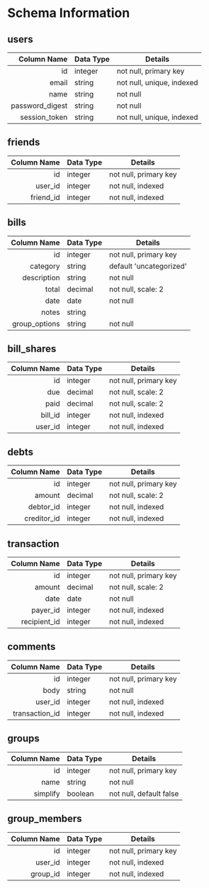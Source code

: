# Schema Information

## users
| Column Name     | Data Type | Details                   |
|----------------:|-----------|---------------------------|
| id              | integer   | not null, primary key     |
| email           | string    | not null, unique, indexed |
| name            | string    | not null                  |
| password_digest | string    | not null                  |
| session_token   | string    | not null, unique, indexed |

## friends
| Column Name | Data Type | Details               |
|------------:|-----------|-----------------------|
| id          | integer   | not null, primary key |
| user_id     | integer   | not null, indexed     |
| friend_id   | integer   | not null, indexed     |

## bills
| Column Name   | Data Type | Details                |
|--------------:|-----------|------------------------|
| id            | integer   | not null, primary key  |
| category      | string    | default 'uncategorized'|
| description   | string    | not null               |
| total         | decimal   | not null, scale: 2     |
| date          | date      | not null               |
| notes         | string    |                        |
| group_options | string    | not null               |

## bill_shares
| Column Name | Data Type | Details                 |
|------------:|-----------|-------------------------|
| id          | integer   | not null, primary key   |
| due         | decimal   | not null, scale: 2      |
| paid        | decimal   | not null, scale: 2      |
| bill_id     | integer   | not null, indexed       |
| user_id     | integer   | not null, indexed       |

## debts
| Column Name | Data Type | Details                 |
|------------:|-----------|-------------------------|
| id          | integer   | not null, primary key   |
| amount      | decimal   | not null, scale: 2      |
| debtor_id   | integer   | not null, indexed       |
| creditor_id | integer   | not null, indexed       |

## transaction
| Column Name | Data Type | Details                 |
|------------:|-----------|-------------------------|
| id          | integer   | not null, primary key   |
| amount      | decimal   | not null, scale: 2      |
| date        | date      | not null                |
| payer_id    | integer   | not null, indexed       |
| recipient_id| integer   | not null, indexed       |

## comments
| Column Name    | Data Type | Details               |
|---------------:|-----------|-----------------------|
| id             | integer   | not null, primary key |
| body           | string    | not null              |
| user_id        | integer   | not null, indexed     |
| transaction_id | integer   | not null, indexed     |

## groups
| Column Name | Data Type | Details                 |
|------------:|-----------|-------------------------|
| id          | integer   | not null, primary key   |
| name        | string    | not null                |
| simplify    | boolean   | not null, default false |

## group_members
| Column Name | Data Type | Details               |
|------------:|-----------|-----------------------|
| id          | integer   | not null, primary key |
| user_id     | integer   | not null, indexed     |
| group_id    | integer   | not null, indexed     |
